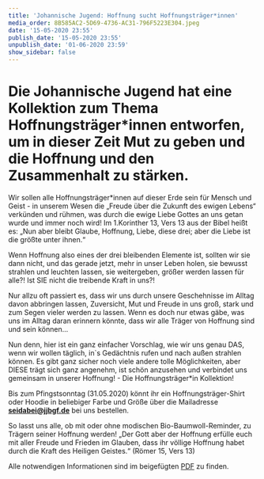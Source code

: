```yaml
---
title: 'Johannische Jugend: Hoffnung sucht Hoffnungsträger*innen'
media_order: 8B585AC2-5D69-4736-AC31-796F5223E304.jpeg
date: '15-05-2020 23:55'
publish_date: '15-05-2020 23:55'
unpublish_date: '01-06-2020 23:59'
show_sidebar: false
---
```


Die Johannische Jugend hat eine Kollektion zum Thema Hoffnungsträger*innen entworfen, um in dieser Zeit Mut zu geben und die Hoffnung und den Zusammenhalt zu stärken.   
=== 
Wir sollen alle Hoffnungsträger*innen auf dieser Erde sein für Mensch und Geist - in unserem Wesen die „Freude über die Zukunft des ewigen Lebens“ verkünden und rühmen, was durch die ewige Liebe Gottes an uns getan wurde und immer noch wird!
Im 1.Korinther 13, Vers 13 aus der Bibel heißt es: „Nun aber bleibt Glaube, Hoffnung, Liebe, diese drei; aber die Liebe ist die größte unter ihnen.“

Wenn Hoffnung also eines der drei bleibenden Elemente ist, sollten wir sie dann nicht, und das gerade jetzt, mehr in unser Leben holen, sie bewusst strahlen und leuchten lassen, sie weitergeben, größer werden lassen für alle?! Ist SIE nicht die treibende Kraft in uns?!

Nur allzu oft passiert es, dass wir uns durch unsere Geschehnisse im Alltag davon abbringen lassen, Zuversicht, Mut und Freude in uns groß, stark und zum Segen vieler werden zu lassen. Wenn es doch nur etwas gäbe, was uns im Alltag daran erinnern könnte, dass wir alle Träger von Hoffnung sind und sein können...

Nun denn, hier ist ein ganz einfacher Vorschlag, wie wir uns genau DAS, wenn wir wollen täglich, in`s Gedächtnis rufen und nach außen strahlen können. Es gibt ganz sicher noch viele andere tolle Möglichkeiten, aber DIESE trägt sich ganz angenehm, ist schön anzusehen und verbindet uns gemeinsam in unserer Hoffnung! - Die Hoffnungsträger*in Kollektion!

Bis zum Pfingstsonntag (31.05.2020) könnt ihr ein Hoffnungsträger-Shirt oder Hoodie in beliebiger Farbe und Größe über die Mailadresse **seidabei@jjbgf.de** bei uns bestellen.

So lasst uns alle, ob mit oder ohne modischen Bio-Baumwoll-Reminder, zu Trägern seiner Hoffnung werden!
„Der Gott aber der Hoffnung erfülle euch mit aller Freude und Frieden im Glauben, dass ihr völlige Hoffnung habet durch die Kraft des Heiligen Geistes.“ (Römer 15, Vers 13)

Alle notwendigen Informationen sind im beigefügten [PDF](https://cloud.johannische-kirche.org/index.php/s/ojmkcXY2zCziEja) zu finden.